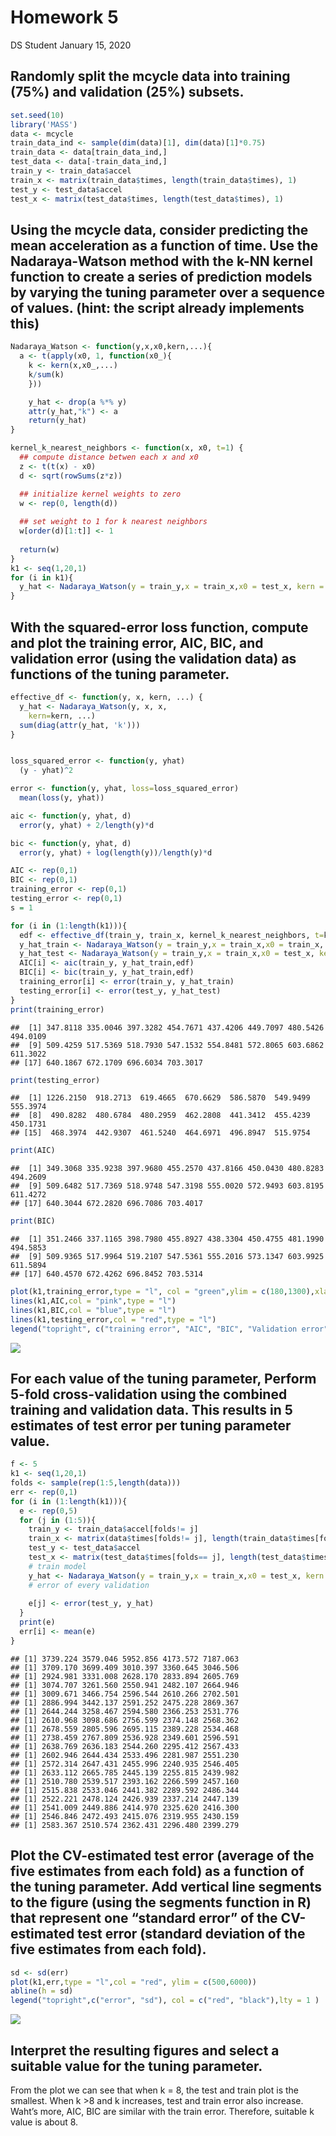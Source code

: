Homework 5
================
DS Student
January 15, 2020

## Randomly split the mcycle data into training (75%) and validation (25%) subsets.

``` r
set.seed(10)
library('MASS')
data <- mcycle
train_data_ind <- sample(dim(data)[1], dim(data)[1]*0.75) 
train_data <- data[train_data_ind,]
test_data <- data[-train_data_ind,]
train_y <- train_data$accel
train_x <- matrix(train_data$times, length(train_data$times), 1)
test_y <- test_data$accel
test_x <- matrix(test_data$times, length(test_data$times), 1)
```

## Using the mcycle data, consider predicting the mean acceleration as a function of time. Use the Nadaraya-Watson method with the k-NN kernel function to create a series of prediction models by varying the tuning parameter over a sequence of values. (hint: the script already implements this)

``` r
Nadaraya_Watson <- function(y,x,x0,kern,...){
  a <- t(apply(x0, 1, function(x0_){
    k <- kern(x,x0_,...)
    k/sum(k)
    }))

    y_hat <- drop(a %*% y)
    attr(y_hat,"k") <- a
    return(y_hat)
}

kernel_k_nearest_neighbors <- function(x, x0, t=1) {
  ## compute distance betwen each x and x0
  z <- t(t(x) - x0)
  d <- sqrt(rowSums(z*z))

  ## initialize kernel weights to zero
  w <- rep(0, length(d))
  
  ## set weight to 1 for k nearest neighbors
  w[order(d)[1:t]] <- 1
  
  return(w)
}
k1 <- seq(1,20,1)
for (i in k1){
  y_hat <- Nadaraya_Watson(y = train_y,x = train_x,x0 = test_x, kern = kernel_k_nearest_neighbors, t = i)
}
```

## With the squared-error loss function, compute and plot the training error, AIC, BIC, and validation error (using the validation data) as functions of the tuning parameter.

``` r
effective_df <- function(y, x, kern, ...) {
  y_hat <- Nadaraya_Watson(y, x, x,
    kern=kern, ...)
  sum(diag(attr(y_hat, 'k')))
}


loss_squared_error <- function(y, yhat)
  (y - yhat)^2

error <- function(y, yhat, loss=loss_squared_error)
  mean(loss(y, yhat))

aic <- function(y, yhat, d)
  error(y, yhat) + 2/length(y)*d

bic <- function(y, yhat, d)
  error(y, yhat) + log(length(y))/length(y)*d

AIC <- rep(0,1)
BIC <- rep(0,1)
training_error <- rep(0,1)
testing_error <- rep(0,1)
s = 1

for (i in (1:length(k1))){
  edf <- effective_df(train_y, train_x, kernel_k_nearest_neighbors, t=k1[i])
  y_hat_train <- Nadaraya_Watson(y = train_y,x = train_x,x0 = train_x, kern = kernel_k_nearest_neighbors, t = k1[i])
  y_hat_test <- Nadaraya_Watson(y = train_y,x = train_x,x0 = test_x, kern = kernel_k_nearest_neighbors, t = k1[i])
  AIC[i] <- aic(train_y, y_hat_train,edf)
  BIC[i] <- bic(train_y, y_hat_train,edf)
  training_error[i] <- error(train_y, y_hat_train)
  testing_error[i] <- error(test_y, y_hat_test)
}
print(training_error)
```

    ##  [1] 347.8118 335.0046 397.3282 454.7671 437.4206 449.7097 480.5426 494.0109
    ##  [9] 509.4259 517.5369 518.7930 547.1532 554.8481 572.8065 603.6862 611.3022
    ## [17] 640.1867 672.1709 696.6034 703.3017

``` r
print(testing_error)
```

    ##  [1] 1226.2150  918.2713  619.4665  670.6629  586.5870  549.9499  555.3974
    ##  [8]  490.8282  480.6784  480.2959  462.2808  441.3412  455.4239  450.1731
    ## [15]  468.3974  442.9307  461.5240  464.6971  496.8947  515.9754

``` r
print(AIC)
```

    ##  [1] 349.3068 335.9238 397.9680 455.2570 437.8166 450.0430 480.8283 494.2609
    ##  [9] 509.6482 517.7369 518.9748 547.3198 555.0020 572.9493 603.8195 611.4272
    ## [17] 640.3044 672.2820 696.7086 703.4017

``` r
print(BIC)
```

    ##  [1] 351.2466 337.1165 398.7980 455.8927 438.3304 450.4755 481.1990 494.5853
    ##  [9] 509.9365 517.9964 519.2107 547.5361 555.2016 573.1347 603.9925 611.5894
    ## [17] 640.4570 672.4262 696.8452 703.5314

``` r
plot(k1,training_error,type = "l", col = "green",ylim = c(180,1300),xlab = "k",ylab = "error")
lines(k1,AIC,col = "pink",type = "l")
lines(k1,BIC,col = "blue",type = "l")
lines(k1,testing_error,col = "red",type = "l")
legend("topright", c("training error", "AIC", "BIC", "Validation error"), col = c("green","pink","blue","red"))
```

![](HW5_files/figure-gfm/unnamed-chunk-3-1.png)<!-- -->

## For each value of the tuning parameter, Perform 5-fold cross-validation using the combined training and validation data. This results in 5 estimates of test error per tuning parameter value.

``` r
f <- 5
k1 <- seq(1,20,1)
folds <- sample(rep(1:5,length(data)))
err <- rep(0,1)
for (i in (1:length(k1))){
  e <- rep(0,5)
  for (j in (1:5)){
    train_y <- train_data$accel[folds!= j]
    train_x <- matrix(data$times[folds!= j], length(train_data$times[folds!= j]), 1)
    test_y <- test_data$accel
    test_x <- matrix(test_data$times[folds== j], length(test_data$times[folds== j]), 1)
    # train model
    y_hat <- Nadaraya_Watson(y = train_y,x = train_x,x0 = test_x, kern = kernel_k_nearest_neighbors, t = k1[i])
    # error of every validation
    
    e[j] <- error(test_y, y_hat)
  }
  print(e)
  err[i] <- mean(e)
}
```

    ## [1] 3739.224 3579.046 5952.856 4173.572 7187.063
    ## [1] 3709.170 3699.409 3010.397 3360.645 3046.506
    ## [1] 2924.981 3331.008 2628.170 2833.894 2605.769
    ## [1] 3074.707 3261.560 2550.941 2482.107 2664.946
    ## [1] 3009.671 3466.754 2596.544 2610.266 2702.501
    ## [1] 2886.994 3442.137 2591.252 2475.228 2869.367
    ## [1] 2644.244 3258.467 2594.580 2366.253 2531.776
    ## [1] 2610.968 3098.686 2756.599 2374.148 2568.362
    ## [1] 2678.559 2805.596 2695.115 2389.228 2534.468
    ## [1] 2738.459 2767.809 2536.928 2349.601 2596.591
    ## [1] 2638.769 2636.183 2544.260 2295.412 2567.433
    ## [1] 2602.946 2644.434 2533.496 2281.987 2551.230
    ## [1] 2572.314 2647.431 2455.996 2240.935 2546.405
    ## [1] 2633.112 2665.785 2445.139 2255.815 2439.982
    ## [1] 2510.780 2539.517 2393.162 2266.599 2457.160
    ## [1] 2515.838 2533.046 2441.382 2289.592 2486.344
    ## [1] 2522.221 2478.124 2426.939 2337.214 2447.139
    ## [1] 2541.009 2449.886 2414.970 2325.620 2416.300
    ## [1] 2546.846 2472.493 2415.076 2319.955 2430.159
    ## [1] 2583.367 2510.574 2362.431 2296.480 2399.279

## Plot the CV-estimated test error (average of the five estimates from each fold) as a function of the tuning parameter. Add vertical line segments to the figure (using the segments function in R) that represent one “standard error” of the CV-estimated test error (standard deviation of the five estimates from each fold).

``` r
sd <- sd(err)
plot(k1,err,type = "l",col = "red", ylim = c(500,6000))
abline(h = sd)
legend("topright",c("error", "sd"), col = c("red", "black"),lty = 1 )
```

![](HW5_files/figure-gfm/unnamed-chunk-5-1.png)<!-- -->

## Interpret the resulting figures and select a suitable value for the tuning parameter.

From the plot we can see that when k = 8, the test and train plot is the
smallest. When k \>8 and k increases, test and train error also
increase. Waht’s more, AIC, BIC are similar with the train error.
Therefore, suitable k value is about 8.

